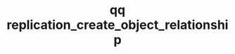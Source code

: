 ---
category: replication
command: replication_create_object_relationship
optional_options:
- alternate: []
  help: File ID of the qumulo directory
  name: --local-directory-id
  required: false
- alternate: []
  help: Path of the qumulo directory
  name: --local-directory-path
  required: false
- alternate: []
  help: Whether data is to be copied to, or from, the object store.
  name: --direction
  required: true
- alternate: []
  help: "S3-compatible server address. If omitted, Amazon S3 address\n           \
    \     s3.<region>.amazonaws.com will be used."
  name: --object-store-address
  required: false
- alternate: []
  help: "Folder to use in the object store bucket. A slash separator is\n        \
    \        automatically used to specify a folder. For example, a folder \"example\"\
    \n                and a file path (relative to the directory_path) \"dir/file\"\
    \ results in\n                key \"example/dir/file\". Use empty value \"\" or\
    \ \"/\" to replicate with\n                the root of the bucket."
  name: --object-folder
  required: true
- alternate: []
  help: "HTTPS port to use when communicating with the object store\n            \
    \    (default: 443)"
  name: --use-port
  required: false
- alternate: []
  help: "Path to a file containing the public certificate of the certificate\n   \
    \             authority to trust for connections to the object store, in PEM format.\n\
    \                If not specified, the built-in trusted public CAs are used."
  name: --ca-certificate
  required: false
- alternate: []
  help: Bucket in the object store to use for this relationship
  name: --bucket
  required: true
- alternate: []
  help: "Addressing style for requests to the bucket. Set to\n                BUCKET_STYLE_PATH\
    \ for path-style addressing or\n                BUCKET_STYLE_VIRTUAL_HOSTED for\
    \ virtual hosted-style (the default).\n                For Amazon S3, virtual\
    \ hosted-style is recommended as path-style will be\n                deprecated.\
    \ Bucket names containing dots (\".\") or characters that are\n              \
    \  not valid in domain names may require path-style.\n                The object-store-address\
    \ should not include the bucket name, regardless\n                of addressing\
    \ style."
  name: --bucket-addressing-style
  required: false
- alternate: []
  help: Region the bucket is located in, e.g., us-west-2
  name: --region
  required: true
- alternate: []
  help: Access key ID to use when communicating with the object store
  name: --access-key-id
  required: true
- alternate: []
  help: Secret access key to use when communicating with the object store
  name: --secret-access-key
  required: false
permalink: /qq-cli-command-guide/replication/replication_create_object_relationship.html
positional_options: []
sidebar: qq_cli_command_reference_sidebar
summary: This section explains how to use the <code>qq replication_create_object_relationship</code>
  command.
synopsis: "\n    Create an object replication relationship that initiates a copy of\
  \ file data to or\n    from S3.\n    "
title: qq replication_create_object_relationship
usage: "qq replication_create_object_relationship [-h] (--local-directory-id LOCAL_DIRECTORY_ID\
  \ | --local-directory-path LOCAL_DIRECTORY_PATH) --direction\n    {COPY_TO_OBJECT,COPY_FROM_OBJECT}\
  \ [--object-store-address OBJECT_STORE_ADDRESS] --object-folder OBJECT_FOLDER\n\
  \    [--use-port USE_PORT] [--ca-certificate CA_CERTIFICATE] --bucket BUCKET\n \
  \   [--bucket-addressing-style {BUCKET_STYLE_PATH,BUCKET_STYLE_VIRTUAL_HOSTED}]\
  \ --region REGION --access-key-id ACCESS_KEY_ID\n    [--secret-access-key SECRET_ACCESS_KEY]"
zendesk_source: qq CLI Command Guide

---